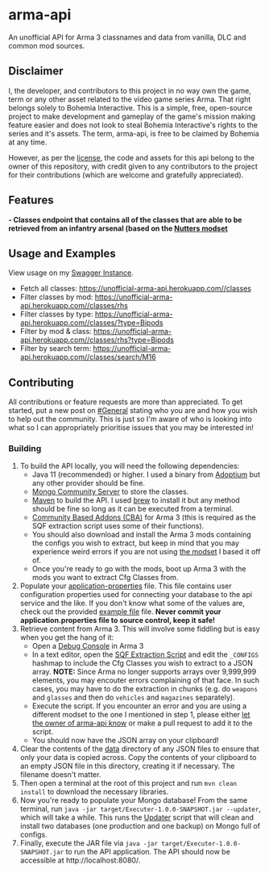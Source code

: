 # arma-api

An unofficial API for Arma 3 classnames and data from vanilla, DLC and common mod sources.

## Disclaimer

I, the developer, and contributors to this project in no way own the game, term or any other asset related to the video game series Arma. That right belongs solely to Bohemia Interactive. This is a simple, free, open-source project to make development and gameplay of the game's mission making feature easier and does not look to steal Bohemia Interactive's rights to the series and it's assets. The term, arma-api, is free to be claimed by Bohemia at any time.

However, as per the [license](./LICENSE), the code and assets for this api belong to the owner of this repository, with credit given to any contributors to the project for their contributions (which are welcome and gratefully appreciated).

## Features

**- Classes endpoint that contains all of the classes that are able to be retrieved from an infantry arsenal (based on the [Nutters modset](https://steamcommunity.com/workshop/filedetails/?id=1355620316)**

## Usage and Examples

View usage on my [Swagger Instance](https://app.swaggerhub.com/apis-docs/M_Davies/arma-api/1.0.0).

- Fetch all classes: https://unofficial-arma-api.herokuapp.com//classes
- Filter classes by mod: https://unofficial-arma-api.herokuapp.com//classes/rhs
- Filter classes by type: https://unofficial-arma-api.herokuapp.com//classes/?type=Bipods
- Filter by mod & class: https://unofficial-arma-api.herokuapp.com//classes/rhs?type=Bipods
- Filter by search term: https://unofficial-arma-api.herokuapp.com//classes/search/M16

## Contributing

All contributions or feature requests are more than appreciated. To get started, put a new post on [#General](https://github.com/M-Davies/arma-api/discussions/categories/general) stating who you are and how you wish to help out the community. This is just so I'm aware of who is looking into what so I can appropriately prioritise issues that you may be interested in!

### Building

1. To build the API locally, you will need the following dependencies:
    - Java 11 (recommended) or higher. I used a binary from [Adoptium](https://adoptium.net/) but any other provider should be fine.
    - [Mongo Community Server](https://www.mongodb.com/try/download/community) to store the classes.
    - [Maven](https://maven.apache.org/) to build the API. I used [brew](https://formulae.brew.sh/formula/maven) to install it but any method should be fine so long as it can be executed from a terminal.
    - [Community Based Addons (CBA)](https://steamcommunity.com/workshop/filedetails/?id=450814997) for Arma 3 (this is required as the SQF extraction script uses some of their functions).
    - You should also download and install the Arma 3 mods containing the configs you wish to extract, but keep in mind that you may experience weird errors if you are not using [the modset](https://steamcommunity.com/workshop/filedetails/?id=1355620316) I based it off of.
    - Once you're ready to go with the mods, boot up Arma 3 with the mods you want to extract Cfg Classes from.
2. Populate your [application-properties](src/main/resources/application.properties) file. This file contains user configuration properties used for connecting your database to the api service and the like. If you don't know what some of the values are, check out the provided [example file](src/main/resources/application.properties.example) file. **Never commit your application.properties file to source control, keep it safe!**
3. Retrieve content from Arma 3. This will involve some fiddling but is easy when you get the hang of it:
    - Open a [Debug Console](https://community.bistudio.com/wiki/Arma_3:_Debug_Console) in Arma 3
    - In a text editor, open the [SQF Extraction Script](sqf/CFG_To_JSON.sqf) and edit the `_CONFIGS` hashmap to include the Cfg Classes you wish to extract to a JSON array. **NOTE:** Since Arma no longer supports arrays over 9,999,999 elements, you may encouter errors complaining of that face. In such cases, you may have to do the extraction in chunks (e.g. do `weapons` and `glasses` and then do `vehicles` and `magazines` separately).
    - Execute the script. If you encounter an error and you are using a different modset to the one I mentioned in step 1, please either [let the owner of arma-api know](https://github.com/M-Davies/arma-api/issues/new/choose) or make a pull request to add it to the script.
    - You should now have the JSON array on your clipboard!
4. Clear the contents of the [data](src/main/resources/data) directory of any JSON files to ensure that only your data is copied across. Copy the contents of your clipboard to an empty JSON file in this directory, creating it if necessary. The filename doesn't matter.
5. Then open a terminal at the root of this project and run `mvn clean install` to download the necessary libraries.
6. Now you're ready to populate your Mongo database! From the same terminal, run `java -jar target/Executer-1.0.0-SNAPSHOT.jar --updater`, which will take a while. This runs the [Updater](src/main/java/com/api/main/Updater.java) script that will clean and install two databases (one production and one backup) on Mongo full of configs.
7. Finally, execute the JAR file via `java -jar target/Executer-1.0.0-SNAPSHOT.jar` to run the API application. The API should now be accessible at http://localhost:8080/.
